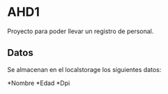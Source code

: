 # AHD1

Proyecto para poder llevar un registro de personal.

## Datos

Se almacenan en el localstorage los siguientes datos:

*Nombre
*Edad
*Dpi
